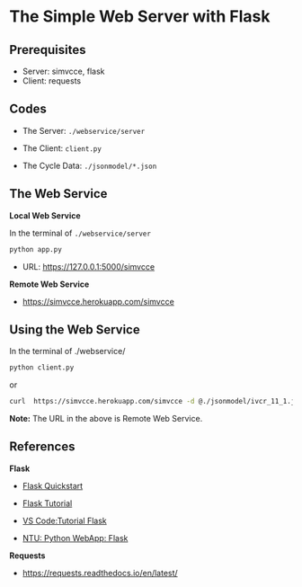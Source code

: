 # The Simple Web Server with Flask

## Prerequisites

* Server: simvcce, flask
* Client: requests

## Codes

* The Server: `./webservice/server`
  
* The Client: `client.py`

* The Cycle Data: `./jsonmodel/*.json`
 
## The Web Service

**Local Web Service**

In the terminal of `./webservice/server`

```bash
python app.py
```

* URL: https://127.0.0.1:5000/simvcce
 
**Remote Web Service** 

* https://simvcce.herokuapp.com/simvcce 

## Using the Web Service

In the terminal of ./webservice/

```bash
python client.py
```

or 

```bash
curl  https://simvcce.herokuapp.com/simvcce -d @./jsonmodel/ivcr_11_1.json --header "Content-Type: application/json"
```

**Note:** The URL in the above is Remote Web Service.

## References

**Flask**

* [Flask Quickstart](https://flask.palletsprojects.com/en/2.1.x/quickstart/)

* [Flask Tutorial](https://flask.palletsprojects.com/en/2.1.x/tutorial/)

* [VS Code:Tutorial Flask](https://code.visualstudio.com/docs/python/tutorial-flask)

* [NTU: Python WebApp: Flask](https://www3.ntu.edu.sg/home/ehchua/programming/webprogramming/Python3_Flask.html)

**Requests**

* https://requests.readthedocs.io/en/latest/
